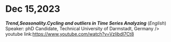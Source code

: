 # Dec 15,2023
***Trend,Seasonality.Cycling and outliers in Time Series Analyzing*** (*English*)<br />
Speaker: phD Candidate, Technical University of Darmstadt, Germany  />
youtube link:https://www.youtube.com/watch?v=VzlibdI7Ct8

